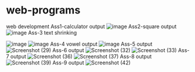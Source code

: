 # web-programs
web development 
Ass1-calculator output
![image](https://github.com/saniyakagadgar/web-programs/assets/136829991/40869bd0-8d7f-4349-8ecb-6319ebf663e3)
Ass2-square output
![image](https://github.com/saniyakagadgar/web-programs/assets/136829991/d8ae33aa-3181-4f88-b1a7-4e2e473d4e53)
Ass-3 text shrinking

![image](https://github.com/saniyakagadgar/web-programs/assets/136829991/d9e0c2e7-770d-4ac1-9f6b-e5ae52ec2c5d)
![image](https://github.com/saniyakagadgar/web-programs/assets/136829991/80caab31-1ad0-4e55-be84-369eac3045ed)
Ass-4 vowel output
![image](https://github.com/saniyakagadgar/web-programs/assets/136829991/8de38313-0765-420c-a4c1-a36db331ec98)
Ass-5 output
![Screenshot (29)](https://github.com/saniyakagadgar/web-programs/assets/136829991/fd9ab2a1-baf2-4f47-bc40-e3b166bcc2f7)
Ass-6 output
![Screenshot (32)](https://github.com/saniyakagadgar/web-programs/assets/136829991/6e9ba673-a652-4592-ab77-8d06b6896336)
![Screenshot (33)](https://github.com/saniyakagadgar/web-programs/assets/136829991/823aea8a-6db6-4428-b6f9-5869e16acdf8)
Ass-7 output
![Screenshot (36)](https://github.com/saniyakagadgar/web-programs/assets/136829991/7b43816b-64ca-47bb-b9c2-e78768c0211a)
![Screenshot (37)](https://github.com/saniyakagadgar/web-programs/assets/136829991/415db582-79ed-4d91-b50b-5145023f1fc0)
Ass-8 output
![Screenshot (39)](https://github.com/saniyakagadgar/web-programs/assets/136829991/05061076-0ba9-4ba5-b9e6-caccf2bc3ae2)
Ass-9 output
![Screenshot (42)](https://github.com/saniyakagadgar/web-programs/assets/136829991/a8143fa9-fb15-4096-a764-f18b9602f24a)
